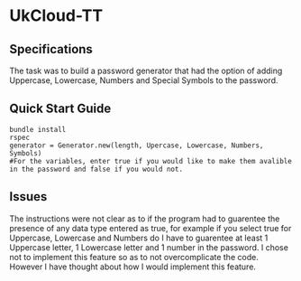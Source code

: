 # UkCloud-TT

## Specifications

The task was to build a password generator that had the option of adding Uppercase, Lowercase, Numbers and Special Symbols to the password.

## Quick Start Guide
```
bundle install
rspec
generator = Generator.new(length, Upercase, Lowercase, Numbers, Symbols)
#For the variables, enter true if you would like to make them avalible in the password and false if you would not.
```

## Issues
The instructions were not clear as to if the program had to guarentee
the presence of any data type entered as true, for example if you select true for Uppercase, Lowercase and Numbers do I have to guarentee at least 1 Uppercase letter, 1 Lowercase letter and 1 number in the password. I chose not to implement this feature so as to not overcomplicate the code. However I have thought about how I would implement this feature. 

